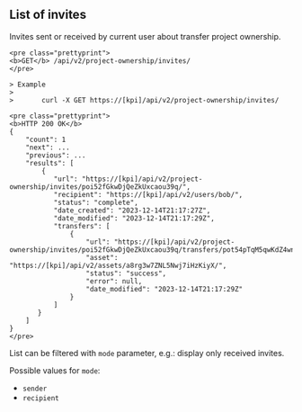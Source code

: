 ## List of invites

Invites sent or received by current user about transfer project ownership.

    <pre class="prettyprint">
    <b>GET</b> /api/v2/project-ownership/invites/
    </pre>

    > Example
    >
    >       curl -X GET https://[kpi]/api/v2/project-ownership/invites/

    <pre class="prettyprint">
    <b>HTTP 200 OK</b>
    {
        "count": 1
        "next": ...
        "previous": ...
        "results": [
            {
               "url": "https://[kpi]/api/v2/project-ownership/invites/poi52fGkwDjQeZkUxcaou39q/",
               "recipient": "https://[kpi]/api/v2/users/bob/",
               "status": "complete",
               "date_created": "2023-12-14T21:17:27Z",
               "date_modified": "2023-12-14T21:17:29Z",
               "transfers": [
                   {
                       "url": "https://[kpi]/api/v2/project-ownership/invites/poi52fGkwDjQeZkUxcaou39q/transfers/pot54pTqM5qwKdZ4wnNdiwDY/",
                       "asset": "https://[kpi]/api/v2/assets/a8rg3w7ZNL5Nwj7iHzKiyX/",
                       "status": "success",
                       "error": null,
                       "date_modified": "2023-12-14T21:17:29Z"
                   }
               ]
           }
        ]
    }
    </pre>

List can be filtered with `mode` parameter,  e.g.: display only received invites.

Possible values for `mode`:
- `sender`
- `recipient`

